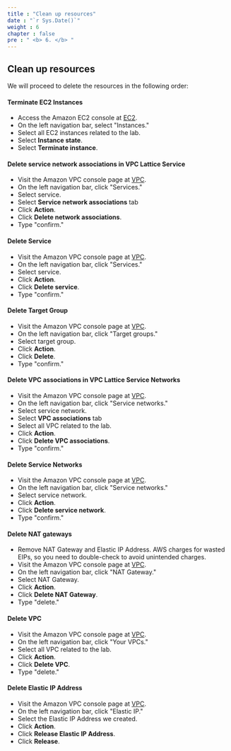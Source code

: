 ```yaml
---
title : "Clean up resources"
date : "`r Sys.Date()`"
weight : 6
chapter : false
pre : " <b> 6. </b> "
---
```

## Clean up resources

We will proceed to delete the resources in the following order:

#### Terminate EC2 Instances

- Access the Amazon EC2 console at [EC2](https://console.aws.amazon.com/ec2/).
- On the left navigation bar, select "Instances."
- Select all EC2 instances related to the lab.
- Select **Instance state**.
- Select **Terminate instance**.

#### Delete service network associations in VPC Lattice Service

- Visit the Amazon VPC console page at [VPC](https://console.aws.amazon.com/vpc/).
- On the left navigation bar, click "Services."
- Select service.
- Select **Service network associations** tab
- Click **Action**.
- Click **Delete network associations**.
- Type "confirm."

#### Delete Service

- Visit the Amazon VPC console page at [VPC](https://console.aws.amazon.com/vpc/).
- On the left navigation bar, click "Services."
- Select service.
- Click **Action**.
- Click **Delete service**.
- Type "confirm."

#### Delete Target Group

- Visit the Amazon VPC console page at [VPC](https://console.aws.amazon.com/vpc/).
- On the left navigation bar, click "Target groups."
- Select target group.
- Click **Action**.
- Click **Delete**.
- Type "confirm."

#### Delete VPC associations in VPC Lattice Service Networks

- Visit the Amazon VPC console page at [VPC](https://console.aws.amazon.com/vpc/).
- On the left navigation bar, click "Service networks."
- Select service network.
- Select **VPC associations** tab
- Select all VPC related to the lab.
- Click **Action**.
- Click **Delete VPC associations**.
- Type "confirm."

#### Delete Service Networks

- Visit the Amazon VPC console page at [VPC](https://console.aws.amazon.com/vpc/).
- On the left navigation bar, click "Service networks."
- Select service network.
- Click **Action**.
- Click **Delete service network**.
- Type "confirm."

#### Delete NAT gateways

- Remove NAT Gateway and Elastic IP Address. AWS charges for wasted EIPs, so you need to double-check to avoid unintended charges.
- Visit the Amazon VPC console page at [VPC](https://console.aws.amazon.com/vpc/).
- On the left navigation bar, click "NAT Gateway."
- Select NAT Gateway.
- Click **Action**.
- Click **Delete NAT Gateway**.
- Type "delete."

#### Delete VPC

- Visit the Amazon VPC console page at [VPC](https://console.aws.amazon.com/vpc/).
- On the left navigation bar, click "Your VPCs."
- Select all VPC related to the lab.
- Click **Action**.
- Click **Delete VPC**.
- Type "delete."

#### Delete Elastic IP Address

- Visit the Amazon VPC console page at [VPC](https://console.aws.amazon.com/vpc/).
- On the left navigation bar, click "Elastic IP."
- Select the Elastic IP Address we created.
- Click **Action**.
- Click **Release Elastic IP Address**.
- Click **Release**.
